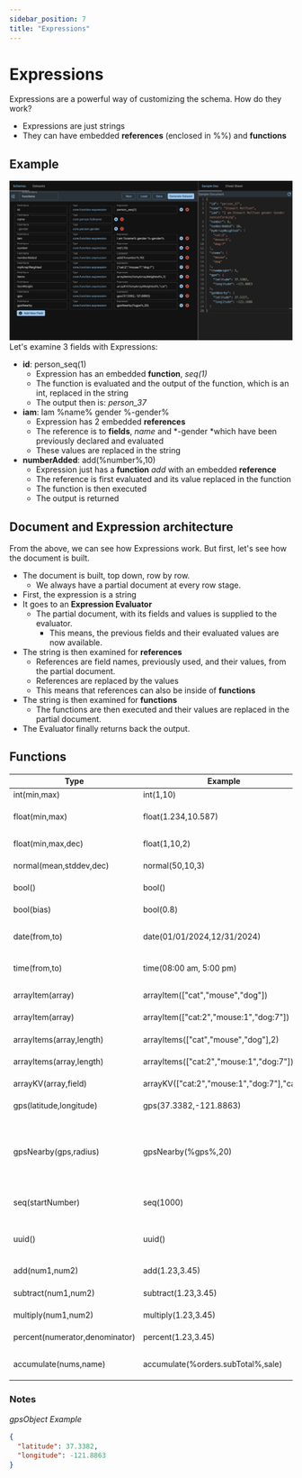 ```yaml
---
sidebar_position: 7
title: "Expressions"
---
```


# Expressions

Expressions are a powerful way of customizing the schema. How do they work?

- Expressions are just strings
- They can have embedded **references** (enclosed in %%) and **functions**

## Example

![synth-expressions](/img/synthetic/synth-expressions.png)
Let's examine 3 fields with Expressions:

- **id**: person_seq(1)
  - Expression has an embedded **function**, _seq(1)_
  - The function is evaluated and the output of the function, which is an int, replaced in the string
  - The output then is: _person_37_
- **iam**: Iam %name% gender %-gender%
  - Expression has 2 embedded **references**
  - The reference is to **fields**, _name_ and *-gender *which have been previously declared and evaluated
  - These values are replaced in the string
- **numberAdded**: add(%number%,10)
  - Expression just has a **function** _add_ with an embedded **reference**
  - The reference is first evaluated and its value replaced in the function
  - The function is then executed
  - The output is returned

## Document and Expression architecture

From the above, we can see how Expressions work. But first, let's see how the document is built.

- The document is built, top down, row by row.
  - We always have a partial document at every row stage.
- First, the expression is a string
- It goes to an **Expression Evaluator**
  - The partial document, with its fields and values is supplied to the evaluator.
    - This means, the previous fields and their evaluated values are now available.
- The string is then examined for **references**
  - References are field names, previously used, and their values, from the partial document.
  - References are replaced by the values
  - This means that references can also be inside of **functions**
- The string is then examined for **functions**
  - The functions are then executed and their values are replaced in the partial document.
- The Evaluator finally returns back the output.

## Functions

| Type                           | Example                                    | Output                                 | Notes                                                    |
| ------------------------------ | ------------------------------------------ | -------------------------------------- | -------------------------------------------------------- |
| int(min,max)                   | int(1,10)                                  | 6                                      |                                                          |
| float(min,max)                 | float(1.234,10.587)                        | 5.824                                  | decimals taken from input                                |
| float(min,max,dec)             | float(1,10,2)                              | 5.82                                   | decimals specified                                       |
| normal(mean,stddev,dec)        | normal(50,10,3)                            | 56.48                                  | normal distribution                                      |
| bool()                         | bool()                                     | false                                  | 50/50 chance                                             |
| bool(bias)                     | bool(0.8)                                  | true                                   | weighted to true 0 to 1.0                                |
| date(from,to)                  | date(01/01/2024,12/31/2024)                | "02/02/2024"                           | configurable output pattern                              |
| time(from,to)                  | time(08:00 am, 5:00 pm)                    | "08:47 AM"                             | configurable output pattern                              |
| arrayItem(array)               | arrayItem(["cat","mouse","dog"])           | "cat"                                  | equally weighted                                         |
| arrayItem(array)               | arrayItem(["cat:2","mouse:1","dog:7"])     | "dog"                                  | weighted array                                           |
| arrayItems(array,length)       | arrayItems(["cat","mouse","dog"],2)        | ["cat","mouse"]                        | equally weighted                                         |
| arrayItems(array,length)       | arrayItems(["cat:2","mouse:1","dog:7"])    | ["cat","dog"]                          | weighted array                                           |
| arrayKV(array,field)           | arrayKV(["cat:2","mouse:1","dog:7"],"cat") | 2                                      | value of field                                           |
| gps(latitude,longitude)        | gps(37.3382,-121.8863)                     | gpsObject                              | returns object                                           |
| gpsNearby(gps,radius)          | gpsNearby(%gps%,20)                        | gpsObject                              | returns object, generally use reference, radius in miles |
| seq(startNumber)               | seq(1000)                                  | 1030                                   | generally used like: store_seq(1)                        |
| uuid()                         | uuid()                                     | "e46b493a-ac90-4258-ad69-ec4bd94ebf59" | uuid                                                     |
| add(num1,num2)                 | add(1.23,3.45)                             | 4.68                                   | pass numbers                                             |
| subtract(num1,num2)            | subtract(1.23,3.45)                        | -2.22                                  | pass numbers                                             |
| multiply(num1,num2)            | multiply(1.23,3.45)                        | 4.24                                   | pass numbers                                             |
| percent(numerator,denominator) | percent(1.23,3.45)                         | "35.65%"                               | outputs string                                           |
| accumulate(nums,name)          | accumulate(%orders.subTotal%,sale)         | 1304.84                                | accumulate within JSON Array                             |

### Notes

_gpsObject Example_

```json
{
  "latitude": 37.3382,
  "longitude": -121.8863
}
```
